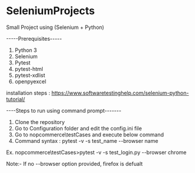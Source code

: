 # SeleniumProjects
Small Project using (Selenium + Python)

-----Prerequisites-----
1) Python 3
2) Selenium
3) Pytest
4) pytest-html
5) pytest-xdlist
6) openpyexcel

installation steps : https://www.softwaretestinghelp.com/selenium-python-tutorial/  

----Steps to run using command prompt-------
1) Clone the repository 
2) Go to Configuration folder and edit the config.ini file
3) Go to nopcommerce\testCases and execute below command
4) Command syntax : pytest -v -s test_name --browser name

Ex. nopcommerce\testCases>pytest -v -s test_login.py --browser chrome

Note:- If no --browser option provided, firefox is defualt 
